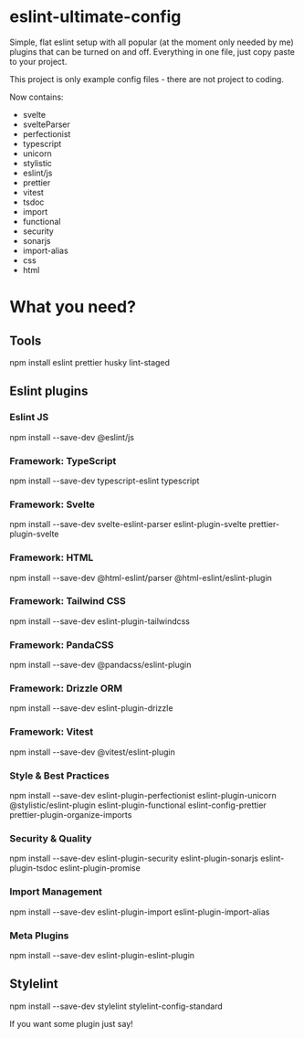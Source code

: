 # eslint-ultimate-config
Simple, flat eslint setup with all popular (at the moment only needed by me) plugins that can be turned on and off. Everything in one file, just copy paste to your project.

This project is only example config files - there are not project to coding.

Now contains:
- svelte
- svelteParser
- perfectionist
- typescript
- unicorn
- stylistic
- eslint/js
- prettier
- vitest
- tsdoc
- import
- functional
- security
- sonarjs
- import-alias
- css
- html

# What you need?

## Tools
npm install eslint prettier husky lint-staged

## Eslint plugins
### Eslint JS
npm install --save-dev @eslint/js

### Framework: TypeScript
npm install --save-dev typescript-eslint typescript

### Framework: Svelte
npm install --save-dev svelte-eslint-parser eslint-plugin-svelte prettier-plugin-svelte

### Framework: HTML
npm install --save-dev @html-eslint/parser @html-eslint/eslint-plugin

### Framework: Tailwind CSS
npm install --save-dev eslint-plugin-tailwindcss

### Framework: PandaCSS
npm install --save-dev  @pandacss/eslint-plugin

### Framework: Drizzle ORM
npm install --save-dev eslint-plugin-drizzle

### Framework: Vitest
npm install --save-dev @vitest/eslint-plugin

### Style & Best Practices
npm install --save-dev eslint-plugin-perfectionist eslint-plugin-unicorn @stylistic/eslint-plugin eslint-plugin-functional eslint-config-prettier prettier-plugin-organize-imports

### Security & Quality
npm install --save-dev eslint-plugin-security eslint-plugin-sonarjs eslint-plugin-tsdoc eslint-plugin-promise

### Import Management
npm install --save-dev eslint-plugin-import eslint-plugin-import-alias

### Meta Plugins
npm install --save-dev eslint-plugin-eslint-plugin

## Stylelint
npm install --save-dev stylelint stylelint-config-standard

If you want some plugin just say!
